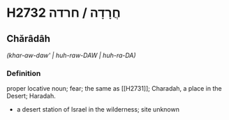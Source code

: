# H2732 חֲרָדָה / חרדה

## Chărâdâh

_(khar-aw-daw' | huh-raw-DAW | huh-ra-DA)_

### Definition

proper locative noun; fear; the same as [[H2731]]; Charadah, a place in the Desert; Haradah.

- a desert station of Israel in the wilderness; site unknown
